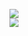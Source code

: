 [![](https://img.shields.io/badge/Made%20With-Github%20Spray-lightgrey.svg?style=for-the-badge&logo=github)](https://github.com/Annihil/github-spray#20180)  
[![](https://i.imgur.com/2DrTn0Z.gif)](https://github.com/Annihil/github-spray)